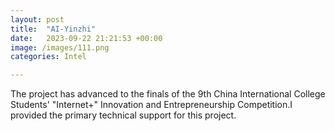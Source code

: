 ```yaml
---
layout: post
title:  "AI-Yinzhi"
date:   2023-09-22 21:21:53 +00:00
image: /images/111.png
categories: Intel

---
```

The project has advanced to the finals of the 9th China International College Students' "Internet+" Innovation and Entrepreneurship Competition.I provided the primary technical support for this project.
